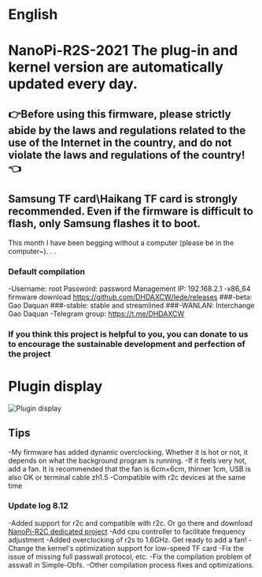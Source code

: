 # English
# NanoPi-R2S-2021 The plug-in and kernel version are automatically updated every day.
## 👉Before using this firmware, please strictly abide by the laws and regulations related to the use of the Internet in the country, and do not violate the laws and regulations of the country! 👈
## Samsung TF card\Haikang TF card is strongly recommended. Even if the firmware is difficult to flash, only Samsung flashes it to boot.
This month I have been begging without a computer (please be in the computer~). . .
### Default compilation
-Username: root Password: password Management IP: 192.168.2.1
-x86_64 firmware download https://github.com/DHDAXCW/lede/releases
###-beta: Gao Daquan
###-stable: stable and streamlined
###-WANLAN: Interchange Gao Daquan
-Telegram group: https://t.me/DHDAXCW
### If you think this project is helpful to you, you can donate to us to encourage the sustainable development and perfection of the project
# Plugin display
 ![Plugin display](data/20.jpg?raw=true "Title")
## Tips
 -My firmware has added dynamic overclocking. Whether it is hot or not, it depends on what the background program is running.
 -If it feels very hot, add a fan. It is recommended that the fan is 6cm×6cm, thinner 1cm, USB is also OK or terminal cable zh1.5
 -Compatible with r2c devices at the same time
### Update log 8.12
-Added support for r2c and compatible with r2c. Or go there and download [NanoPi-R2C dedicated project](https://github.com/DHDAXCW/NanoPi-R2C)
-Add cpu controller to facilitate frequency adjustment
-Added overclocking of r2s to 1.6GHz. Get ready to add a fan!
-Change the kernel's optimization support for low-speed TF card
-Fix the issue of missing full passwall protocol, etc.
-Fix the compilation problem of asswall in Simple-Obfs.
-Other compilation process fixes and optimizations.
